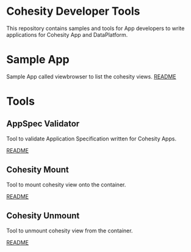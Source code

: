 Cohesity Developer Tools
========================
This repository contains samples and tools for App developers to write 
applications for Cohesity App and DataPlatform.
 
# Sample App
Sample App called viewbrowser to list the cohesity views.
[README](sampleapp/README.md)

# Tools

## AppSpec Validator
Tool to validate Application Specification written for Cohesity Apps. 

[README](tools/appspecvalidator/README.md)

## Cohesity Mount
Tool to mount cohesity view onto the container.

[README](tools/cohesity_mount/README.md)

## Cohesity Unmount
Tool to unmount cohesity view from the container. 

[README](tools/cohesity_unmount/README.md)
 
  
